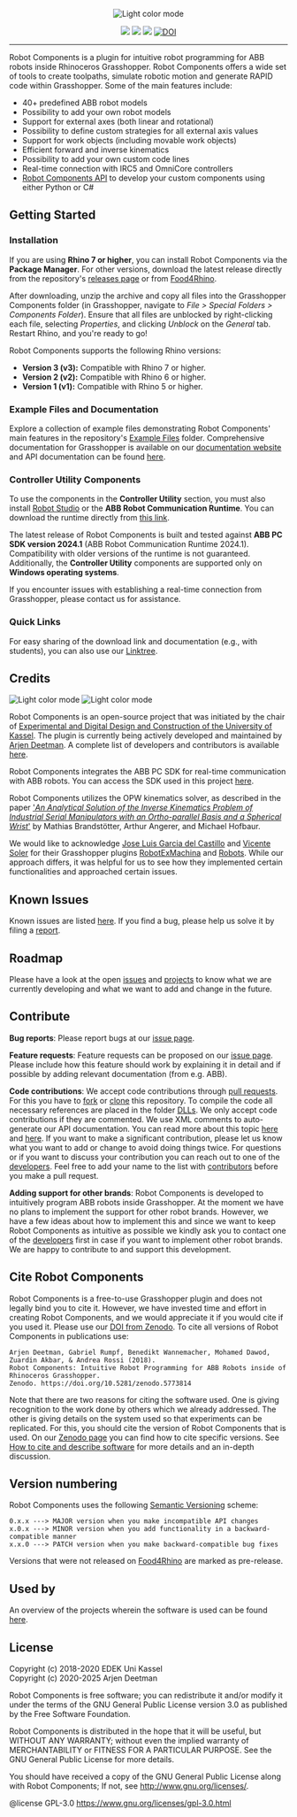 <p align="center">
  <picture>
   <source media="(prefers-color-scheme: dark)" srcset="Utility/Logo/rc_logo_white.png">
   <img alt="Light color mode" src="Utility/Logo/rc_logo_black.png">
  </picture>
</p>

<p align="center">
  <img src="https://img.shields.io/github/v/release/RobotComponents/RobotComponents?label=stable">
  <img src="https://img.shields.io/github/v/release/RobotComponents/RobotComponents?label=latest&include_prereleases">
  <img src="https://img.shields.io/github/license/RobotComponents/RobotComponents">
  <a href="https://doi.org/10.5281/zenodo.5773814"><img src="https://zenodo.org/badge/DOI/10.5281/zenodo.5773814.svg" alt="DOI"></a>
</p>

---

Robot Components is a plugin for intuitive robot programming for ABB robots inside Rhinoceros Grasshopper. Robot Components offers a wide set of tools to create toolpaths, simulate robotic motion and generate RAPID code within Grasshopper. Some of the main features include:

- 40+ predefined ABB robot models
- Possibility to add your own robot models
- Support for external axes (both linear and rotational)
- Possibility to define custom strategies for all external axis values
- Support for work objects (including movable work objects)
- Efficient forward and inverse kinematics
- Possibility to add your own custom code lines
- Real-time connection with IRC5 and OmniCore controllers
- [Robot Components API](https://robotcomponents.github.io/RobotComponents-API-Documentation/index.html) to develop your custom components using either Python or C#

## Getting Started

### Installation

If you are using **Rhino 7 or higher**, you can install Robot Components via the **Package Manager**. For other versions, download the latest release directly from the repository's [releases page](https://github.com/RobotComponents/RobotComponents/releases) or from [Food4Rhino](https://www.food4rhino.com/app/robot-components). 

After downloading, unzip the archive and copy all files into the Grasshopper Components folder (in Grasshopper, navigate to *File > Special Folders > Components Folder*). Ensure that all files are unblocked by right-clicking each file, selecting *Properties*, and clicking *Unblock* on the *General* tab. Restart Rhino, and you're ready to go!

Robot Components supports the following Rhino versions:  

- **Version 3 (v3):** Compatible with Rhino 7 or higher.  
- **Version 2 (v2):** Compatible with Rhino 6 or higher.  
- **Version 1 (v1):** Compatible with Rhino 5 or higher. 

### Example Files and Documentation

Explore a collection of example files demonstrating Robot Components' main features in the repository's [Example Files](https://github.com/RobotComponents/RobotComponents/tree/master/ExampleFiles) folder. Comprehensive documentation for Grasshopper is available on our [documentation website](https://robotcomponents.github.io/RobotComponents-Documentation/) and API documentation can be found [here](https://robotcomponents.github.io/RobotComponents-API-Documentation/index.html).

### Controller Utility Components

To use the components in the **Controller Utility** section, you must also install [Robot Studio](https://new.abb.com/products/robotics/robotstudio) or the **ABB Robot Communication Runtime**. You can download the runtime directly from [this link](https://github.com/RobotComponents/RobotComponents/raw/main/Utility/ABB%20Communication%20Runtime/ABB%20Robot%20Communication%20Runtime%202024.1.zip).

The latest release of Robot Components is built and tested against **ABB PC SDK version 2024.1** (ABB Robot Communication Runtime 2024.1). Compatibility with older versions of the runtime is not guaranteed. Additionally, the **Controller Utility** components are supported only on **Windows operating systems**.

If you encounter issues with establishing a real-time connection from Grasshopper, please contact us for assistance.

### Quick Links

For easy sharing of the download link and documentation (e.g., with students), you can also use our [Linktree](https://linktr.ee/RobotComponents).


## Credits
<picture>
  <source media="(prefers-color-scheme: dark)" srcset="Utility/Logo/edek_logo_white.png">
  <img alt="Light color mode" src="Utility/Logo/edek_logo_black.png">
</picture>
<picture>
  <source media="(prefers-color-scheme: dark)" srcset="Utility/Logo/logo_arjen_white.png">
  <img alt="Light color mode" src="Utility/Logo/logo_arjen_black.png">
</picture>

Robot Components is an open-source project that was initiated by the chair of [Experimental and Digital Design and Construction of the University of Kassel](https://www.uni-kassel.de/fb06/institute/architektur/fachgebiete/experimentelles-und-digitales-entwerfen-und-konstruieren/home). The plugin is currently being actively developed and maintained by [Arjen Deetman](http://www.arjendeetman.nl). A complete list of developers and contributors is available [here](https://github.com/RobotComponents/RobotComponents/blob/master/AUTHORS.md).

Robot Components integrates the ABB PC SDK for real-time communication with ABB robots. You can access the SDK used in this project [here](https://developercenter.robotstudio.com/pc-sdk).

Robot Components utilizes the OPW kinematics solver, as described in the paper ['_An Analytical Solution of the Inverse Kinematics Problem of Industrial Serial Manipulators with an Ortho-parallel Basis and a Spherical Wrist_'](https://www.researchgate.net/publication/264212870_An_Analytical_Solution_of_the_Inverse_Kinematics_Problem_of_Industrial_Serial_Manipulators_with_an_Ortho-parallel_Basis_and_a_Spherical_Wrist) by Mathias Brandstötter, Arthur Angerer, and Michael Hofbaur.

We would like to acknowledge [Jose Luis Garcia del Castillo](https://github.com/garciadelcastillo) and [Vicente Soler](https://github.com/visose) for their Grasshopper plugins [RobotExMachina](https://github.com/RobotExMachina) and [Robots](https://github.com/visose/Robots). While our approach differs, it was helpful for us to see how they implemented certain functionalities and approached certain issues. 

## Known Issues
Known issues are listed [here](https://github.com/RobotComponents/RobotComponents/issues). If you find a bug, please help us solve it by filing a [report](https://github.com/RobotComponents/RobotComponents/issues/new).

## Roadmap
Please have a look at the open [issues](https://github.com/RobotComponents/RobotComponents/issues) and [projects](https://github.com/RobotComponents/RobotComponents/projects) to know what we are currently developing and what we want to add and change in the future.  

## Contribute
**Bug reports**: Please report bugs at our [issue page](https://github.com/RobotComponents/RobotComponents/issues). 

**Feature requests**: Feature requests can be proposed on our [issue page](https://github.com/RobotComponents/RobotComponents/issues). Please include how this feature should work by explaining it in detail and if possible by adding relevant documentation (from e.g. ABB). 

**Code contributions**: We accept code contributions through [pull requests](https://help.github.com/en/github/collaborating-with-issues-and-pull-requests/about-pull-requests). For this you have to [fork](https://help.github.com/en/github/getting-started-with-github/fork-a-repo) or [clone](https://help.github.com/en/github/creating-cloning-and-archiving-repositories/cloning-a-repository) this repository. To compile the code all necessary references are placed in the folder [DLLs](https://github.com/RobotComponents/RobotComponents/tree/master/DLLs). We only accept code contributions if they are commented. We use XML comments to auto-generate our API documentation. You can read more about this topic [here](https://docs.microsoft.com/en-us/dotnet/csharp/codedoc) and [here](https://blog.rsuter.com/best-practices-for-writing-xml-documentation-phrases-in-c/). If you want to make a significant contribution, please let us know what you want to add or change to avoid doing things twice. For questions or if you want to discuss your contribution you can reach out to one of the [developers](https://github.com/RobotComponents/RobotComponents/blob/master/AUTHORS.md). Feel free to add your name to the list with [contributors](https://github.com/RobotComponents/RobotComponents/blob/master/AUTHORS.md) before you make a pull request.

**Adding support for other brands**: Robot Components is developed to intuitively program ABB robots inside Grasshopper. At the moment we have no plans to implement the support for other robot brands. However, we have a few ideas about how to implement this and since we want to keep Robot Components as intuitive as possible we kindly ask you to contact one of the [developers](https://github.com/RobotComponents/RobotComponents/blob/master/AUTHORS.md) first in case if you want to implement other robot brands. We are happy to contribute to and support this development.

## Cite Robot Components
Robot Components is a free-to-use Grasshopper plugin and does not legally bind you to cite it. However, we have invested time and effort in creating Robot Components, and we would appreciate it if you would cite if you used it. Please use our [DOI from Zenodo](https://doi.org/10.5281/zenodo.5773814). To cite all versions of Robot Components in publications use:

```
Arjen Deetman, Gabriel Rumpf, Benedikt Wannemacher, Mohamed Dawod, Zuardin Akbar, & Andrea Rossi (2018). 
Robot Components: Intuitive Robot Programming for ABB Robots inside of Rhinoceros Grasshopper.
Zenodo. https://doi.org/10.5281/zenodo.5773814
```
Note that there are two reasons for citing the software used. One is giving recognition to the work done by others which we already addressed. The other is giving details on the system used so that experiments can be replicated. For this, you should cite the version of Robot Components that is used. On our [Zenodo page](https://doi.org/10.5281/zenodo.5773814) you can find how to cite specific versions. See [How to cite and describe software](https://software.ac.uk/how-cite-software) for more details and an in-depth discussion.

## Version numbering
Robot Components uses the following [Semantic Versioning](https://semver.org/) scheme: 

```
0.x.x ---> MAJOR version when you make incompatible API changes
x.0.x ---> MINOR version when you add functionality in a backward-compatible manner
x.x.0 ---> PATCH version when you make backward-compatible bug fixes
```
Versions that were not released on [Food4Rhino](https://www.food4rhino.com/app/robot-components) are marked as pre-release. 

## Used by
An overview of the projects wherein the software is used can be found [here](USED_BY.md). 

## License
Copyright (c) 2018-2020 EDEK Uni Kassel\
Copyright (c) 2020-2025 Arjen Deetman

Robot Components is free software; you can redistribute it and/or modify it under the terms of the GNU General Public License version 3.0 as published by the Free Software Foundation. 

Robot Components is distributed in the hope that it will be useful, but WITHOUT ANY WARRANTY; without even the implied warranty of MERCHANTABILITY or FITNESS FOR A PARTICULAR PURPOSE. See the GNU General Public License for more details.

You should have received a copy of the GNU General Public License along with Robot Components; If not, see <http://www.gnu.org/licenses/>.

@license GPL-3.0 <https://www.gnu.org/licenses/gpl-3.0.html>
